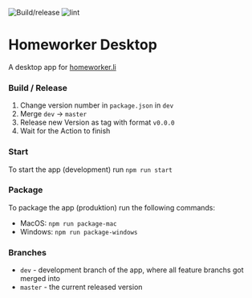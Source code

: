 ![Build/release](https://github.com/homeworker-app/desktop/workflows/Build/release/badge.svg?branch=master)
![lint](https://github.com/homeworker-app/desktop/workflows/lint/badge.svg?branch=dev)

# Homeworker Desktop
A desktop app for [homeworker.li](https://homeworker.li)

### Build / Release
1. Change version number in `package.json` in `dev`
2. Merge `dev` → `master`
3. Release new Version as tag with format `v0.0.0`
4. Wait for the Action to finish

### Start
To start the app (development) run `npm run start`

### Package
To package the app (produktion) run the following commands:
- MacOS: `npm run package-mac`
- Windows: `npm run package-windows`

### Branches
- `dev` - development branch of the app, where all feature branchs got merged into
- `master` - the current released version
